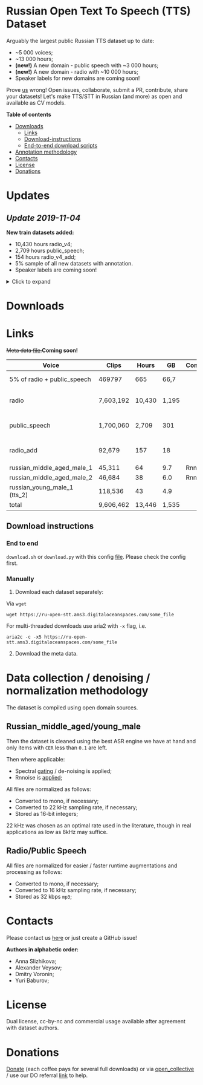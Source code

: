 # **Russian Open Text To Speech (TTS) Dataset**

Arguably the largest public Russian TTS dataset up to date:
- ~5 000 voices;
- ~13 000 hours;
- **(new!)** A new domain - public speech with ~3 000 hours;
- **(new!)** A new domain - radio with ~10 000 hours;
- Speaker labels for new domains are coming soon!

Prove [us](mailto:open_stt@googlegroups.com) wrong!
Open issues, collaborate, submit a PR, contribute, share your datasets!
Let's make TTS/STT in Russian (and more) as open and available as CV models.

**Table of contents**
  - [Downloads](https://github.com/snakers4/open_tts/#downloads)
    - [Links](https://github.com/snakers4/open_tts/#links)
    - [Download-instructions](https://github.com/snakers4/open_tts/#download-instructions)
    - [End-to-end download scripts](https://github.com/snakers4/open_tts/#end-to-end-download-scripts)
  - [Annotation methodology](https://github.com/snakers4/open_tts/#annotation-methodology)
  - [Contacts](https://github.com/snakers4/open_tts/#contacts)
  - [License](https://github.com/snakers4/open_tts/#license)
  - [Donations](https://github.com/snakers4/open_tts/#donations)

# **Updates**

## **_Update 2019-11-04_**

**New train datasets added:**

- 10,430 hours radio_v4;
- 2,709 hours public_speech;
- 154 hours radio_v4_add;
- 5% sample of all new datasets with annotation.
- Speaker labels are coming soon!

<details>
  <summary>Click to expand</summary>

    ## **_Update 2019-06-28_**

    `russian_young_male_1` added (~43 hours)
  
    ## **_Update 2019-05-24_**

    It's alive!
    Looking for collaborators)
    
</details>

# **Downloads**

# **Links**

~~Meta data [file](https://ru-open-tts.ams3.digitaloceanspaces.com/public_tts_df_02.csv).~~**Coming soon!**

| Voice                      | Clips  | Hours | GB  | Comment  | Links          | Md5sum                             |
|----------------------------|--------|-------|-----|----------|---------------|------------------------------------|
| 5% of radio + public_speech | 469797 | 665 | 66,7| | [link](https://ru-open-stt.ams3.cdn.digitaloceanspaces.com/radio_pspeech_sample_mp3.tar.gz), [manifest](https://ru-open-stt.ams3.cdn.digitaloceanspaces.com/radio_pspeech_sample_manifest.csv) | `84397631475426f505babbb73b4197d9` |
| radio                   | 7,603,192| 10,430| 1,195 |      | [link](https://ru-open-stt.ams3.cdn.digitaloceanspaces.com/radio_v4_mp3.tar.gz), [manifest](https://ru-open-stt.ams3.cdn.digitaloceanspaces.com/radio_v4_manifest.csv), [labels](https://forms.gle/nosMaNgj8MWKm99d9) | `7c2273a5b8c3cc10df3754dbe9c783e1` |
| public_speech              | 1,700,060| 2,709 | 301 |        | [link](https://ru-open-stt.ams3.cdn.digitaloceanspaces.com/public_speech_mp3.tar.gz), [manifest](https://ru-open-stt.ams3.cdn.digitaloceanspaces.com/public_speech_manifest.csv), [labels](https://forms.gle/nosMaNgj8MWKm99d9) | `d41f3f21d3cb9328de3cd6a530a70832` |
| radio_add               |  92,679  |   157 | 18  |        | [link](https://ru-open-stt.ams3.cdn.digitaloceanspaces.com/radio_v4_add_mp3.tar.gz), [manifest](https://ru-open-stt.ams3.cdn.digitaloceanspaces.com/radio_v4_add_manifest.csv), [labels](https://forms.gle/nosMaNgj8MWKm99d9) | `ae00489678836b92e3a65d2ee8b51960` |
| russian_middle_aged_male_1 | 45,311 | 64    | 9.7 | Rnnoise  | [link](https://ru-open-tts.ams3.digitaloceanspaces.com/russian_middle_aged_male_1.tar.gz)      | `f1157d6dfd07c302c23cfe7dcb0298f5` |
| russian_middle_aged_male_2 | 46,684 | 38    | 6.0 | Rnnoise  | [link](https://ru-open-tts.ams3.digitaloceanspaces.com/russian_middle_aged_male_2.tar.gz)      | `059ab6b3e5fa77319f7bf20e594fc133` |
| russian_young_male_1 (tts_2)     | 118,536 | 43    |  4.9   |          | [link](https://ru-open-tts.ams3.digitaloceanspaces.com/tts_2.tar.gz)      | `403c90662beb51ac9a39d64b879e0f1b` |
| total                      | 9,606,462 | 13,446 |  1,535 |          |               |  |

## **Download instructions**

### End to end

`download.sh` or `download.py` with this config [file]((https://github.com/snakers4/open_tts/blob/master/md5sum.lst)). Please check the config first.

### Manually

1. Download each dataset separately:

  Via `wget`
  ```
  wget https://ru-open-stt.ams3.digitaloceanspaces.com/some_file
  ```

  For multi-threaded downloads use aria2 with `-x` flag, i.e.
  ```
  aria2c -c -x5 https://ru-open-stt.ams3.digitaloceanspaces.com/some_file
  ```

2. Download the meta data.

# **Data collection / denoising / normalization methodology**
The dataset is compiled using open domain sources.

## Russian_middle_aged/young_male
Then the dataset is cleaned using the best ASR engine we have at hand and only items with `CER` less than `0.1` are left.

Then where applicable:
- Spectral [gating](https://github.com/timsainb/noisereduce) / de-noising is applied;
- Rnnoise is [applied](https://github.com/xiph/rnnoise/issues/69);

All files are normalized as follows:
- Converted to mono, if necessary;
- Converted to 22 kHz sampling rate, if necessary;
- Stored as 16-bit integers;

22 kHz was chosen as an optimal rate used in the literature, though in real applications as low as 8kHz may suffice.

## Radio/Public Speech

All files are normalized for easier / faster runtime augmentations and processing as follows:

- Converted to mono, if necessary;
- Converted to 16 kHz sampling rate, if necessary;
- Stored as 32 kbps `mp3`;

# **Contacts**

Please contact us [here](mailto:open_stt@googlegroups.com) or just create a GitHub issue!

**Authors in alphabetic order:**
- Anna Slizhikova;
- Alexander Veysov;
- Dmitry Voronin;
- Yuri Baburov;

# **License**
Dual license, cc-by-nc and commercial usage available after agreement with dataset authors.


# **Donations**

[Donate](https://buymeacoff.ee/8oneCIN) (each coffee pays for several full downloads) or via [open_collective](https://opencollective.com/open_stt) / use our DO referral [link](https://sohabr.net/habr/post/357748/) to help.

